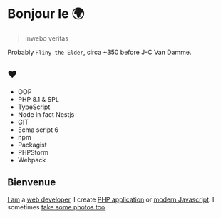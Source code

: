 # Bonjour le 🌍

> Inwebo veritas

Probably `Pliny the Elder`, circa ~350 before J-C Van Damme.

## ❤

- OOP
- PHP 8.1 & SPL
- TypeScript
- Node in fact Nestjs
- GIT
- Ecma script 6
- npm
- Packagist
- PHPStorm
- Webpack

## Bienvenue

<a href="https://www.julien-hannotin.fr" title="Julien Hannotin">I am</a> a <a href="https://www.linkedin.com/in/julien-hannotin/" title="Linkedin profile">web developer</a>, I create <a href="https://packagist.org/profile/">PHP application</a> or <a href="https://www.npmjs.com/~inwebo">modern Javascript</a>. I sometimes 
<a href="https://www.deviantart.com/inwebo">take some photos too</a>.
